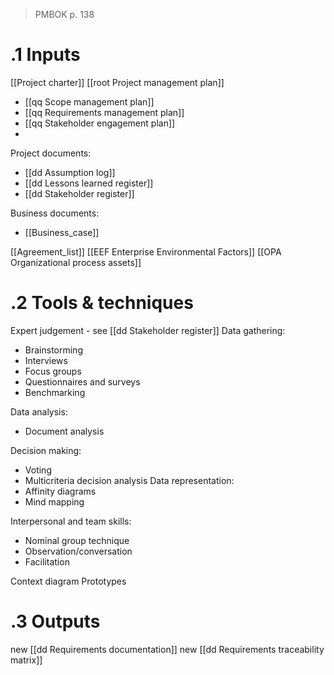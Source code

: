 >PMBOK p. 138
# .1 Inputs
[[Project charter]]
[[root Project management plan]]
* [[qq Scope management plan]]
* [[qq Requirements management plan]]
* [[qq Stakeholder engagement plan]]
* 

Project documents:
* [[dd Assumption log]]
* [[dd Lessons learned register]]
* [[dd Stakeholder register]]

Business documents:
* [[Business_case]]

[[Agreement_list]]
[[EEF Enterprise Environmental Factors]]
[[OPA Organizational process assets]]

# .2 Tools & techniques
Expert judgement - see [[dd Stakeholder register]]
Data gathering:
* Brainstorming
* Interviews
* Focus groups
* Questionnaires and surveys
* Benchmarking

Data analysis:
* Document analysis

Decision making:
* Voting
* Multicriteria decision analysis
Data representation:
* Affinity diagrams
* Mind mapping

Interpersonal and team skills:
* Nominal group technique
* Observation/conversation
* Facilitation

Context diagram
Prototypes

# .3 Outputs
new [[dd Requirements documentation]]
new [[dd Requirements traceability matrix]]


